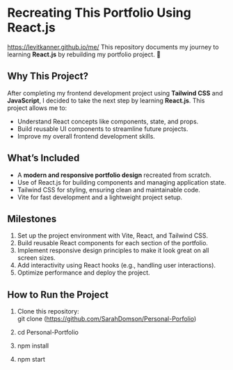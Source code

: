 # Recreating This Portfolio Using React.js 
https://levitkanner.github.io/me/
This repository documents my journey to learning **React.js** by rebuilding my portfolio project. 🚀  


## Why This Project?  
After completing my frontend development project using **Tailwind CSS** and **JavaScript**, I decided to take the next step by learning **React.js**. This project allows me to:  
- Understand React concepts like components, state, and props.  
- Build reusable UI components to streamline future projects.  
- Improve my overall frontend development skills.  

## What’s Included  
- A **modern and responsive portfolio design** recreated from scratch.  
- Use of React.js for building components and managing application state.  
- Tailwind CSS for styling, ensuring clean and maintainable code.  
- Vite for fast development and a lightweight project setup.  

## Milestones  
1. Set up the project environment with Vite, React, and Tailwind CSS.  
2. Build reusable React components for each section of the portfolio.  
3. Implement responsive design principles to make it look great on all screen sizes.  
4. Add interactivity using React hooks (e.g., handling user interactions).  
5. Optimize performance and deploy the project.  

## How to Run the Project  
1. Clone this repository:  
   git clone (https://github.com/SarahDomson/Personal-Porfolio)

2. cd Personal-Portfolio

3. npm install

4. npm start


